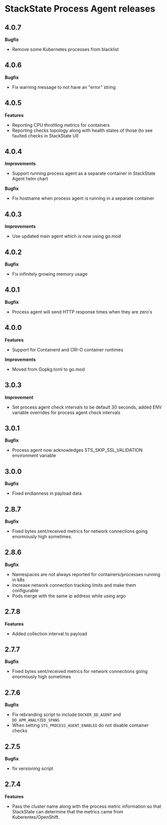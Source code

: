 # StackState Process Agent releases

## 4.0.7
**Bugfix**
- Remove some Kubernetes processes from blacklist

## 4.0.6
**Bugfix**
- Fix warning message to not have an "error" string

## 4.0.5
**Features**
- Reporting CPU throttling metrics for containers
- Reporting checks topology along with health states of those (to see faulted checks in StackState UI)

## 4.0.4
**Improvements**
- Support running process agent as a separate container in StackState Agent helm chart

**Bugfix**
- Fix hostname when process agent is running in a separate container

## 4.0.3
**Improvements**
- Use updated main agent which is now using go.mod

## 4.0.2
**Bugfix**
- Fix infinitely growing memory usage

## 4.0.1
**Bugfix**
- Process agent will send HTTP response times when they are zero's

## 4.0.0
**Features**
- Support for Containerd and CRI-O container runtimes

**Improvements**
- Moved from Gopkg.toml to go.mod

## 3.0.3
**Improvement**
- Set process agent check intervals to be default 30 seconds, added ENV variable overrides for process agent check intervals

## 3.0.1

**Bugfix**
- Process agent now acknowledges STS_SKIP_SSL_VALIDATION environment variable

## 3.0.0

**Bugfix**
- Fixed endianness in payload data

## 2.8.7

**Bugfix**
- Fixed bytes sent/received metrics for network connections going enormously high sometimes. 

## 2.8.6

**Bugfix**
- Namespaces are not always reported for containers/processes running in k8s
- Increase network connection tracking limits and make them configurable 
- Pods merge with the same ip address while using argo 

## 2.7.8

**Features**
- Added collection interval to payload 

## 2.7.7

**Bugfix**
- Fixed bytes sent/received metrics for network connections going enormously high sometimes

## 2.7.6

**Bugfix**
- Fix rebranding script to include `DOCKER_DD_AGENT` and `DD_APM_ANALYZED_SPANS`
- When setting `STS_PROCESS_AGENT_ENABLED` do not disable container checks

## 2.7.5

**Bugfix**
- fix versioning script

## 2.7.4

**Features**
- Pass the cluster name along with the process metric information so that StackState can determine that the metrics came from Kuberentes/OpenShift.
